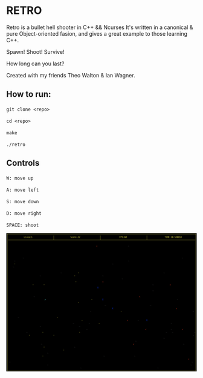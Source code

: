 # RETRO

Retro is a bullet hell shooter in C++ && Ncurses
It's written in a canonical & pure Object-oriented fasion, and gives a great example to those learning C++.

Spawn! Shoot! Survive!


How long can you last?

Created with my friends Theo Walton & Ian Wagner.

## How to run:

`git clone <repo>`


`cd <repo>`


`make`


`./retro`

## Controls

`W: move up`


`A: move left`


`S: move down`


`D: move right`


`SPACE: shoot`

![alt text](https://github.com/Dauie/retro/blob/master/retroSS.png "Can you survive?")




